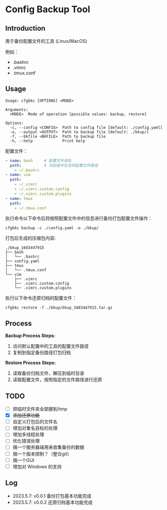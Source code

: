 
# Config Backup Tool

## Introduction

用于备份配置文件的工具 (Linux/MacOS)


例如：

- .bashrc
- .vimrc
- .tmux.conf

## Usage

```shell
Usage: cfgbkc [OPTIONS] <MODE>

Arguments:
  <MODE>  Mode of operation [possible values: backup, restore]

Options:
  -c, --config <CONFIG>  Path to config file [default: ./config.yaml]
  -o, --output <OUTPUT>  Path to backup file [default: ./bkup/]
  -f, --bkfile <BKFILE>  Path to backup file
  -h, --help             Print help
```

配置文件：

```yaml
- name: bash     # 配置文件组名
  path:          # 当前组中包含的配置文件路径
    - ~/.bashrc
- name: vim
  path: 
    - ~/.vimrc
    - ~/.vimrc.custom.config
    - ~/.vimrc.custom.plugins
- name: tmux
  path: 
    - ~/.tmux.conf
```

执行命令以下命令后将按照配置文件中的信息进行备份打包配置文件操作：

```shell
cfgbkc backup -c ./config.yaml -o ./bkup/
```

打包后生成的压缩包内容:

```shell
./bkup_1683447915
├── bash
│   └── .bashrc
├── config.yaml
├── tmux
│   └── .tmux.conf
└── vim
    ├── .vimrc
    ├── .vimrc.custom.config
    └── .vimrc.custom.plugins
```

执行以下命令还原归档的配置文件：

```shell
cfgbkc restore -f ./bkup/bkup_1683447915.tar.gz
```

## Process

**Backup Process Steps:**

1. 访问默认配置中的工具的配置文件路径
2. 复制到指定备份路径打包归档

**Restore Process Steps:**

1. 读取备份归档文件，解压到临时目录
2. 读取配置文件，按照指定的文件路径进行还原

## TODO

- [ ] 把临时文件夹全部挪到/tmp
- [x] ~~添加还原功能~~
- [ ] 自定义打包后的文件名
- [ ] 增加对重名目标的处理
- [ ] 增加多线程处理
- [ ] 优化错误处理
- [ ] 搞一个服务器端用来收集备份的数据
- [ ] 搞一个版本控制？（整合git）
- [ ] 搞一个GUI
- [ ] 增加对 Windows 的支持

## Log

- 2023.5.7: v0.0.1 备份打包基本功能完成
- 2023.5.7: v0.0.2 还原归档基本功能完成
